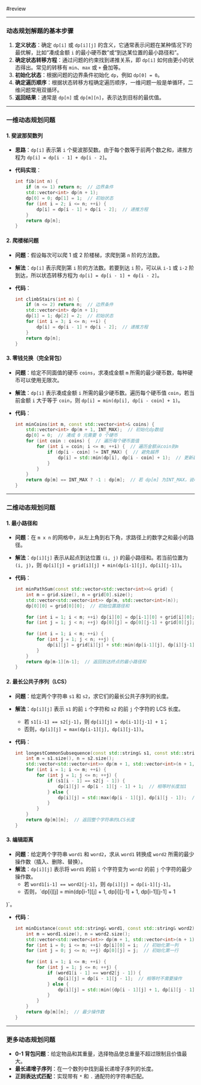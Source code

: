 #review

---

### 动态规划解题的基本步骤
1. **定义状态**：确定 `dp[i]` 或 `dp[i][j]` 的含义，它通常表示问题在某种情况下的最优解，比如“凑成金额 `i` 的最小硬币数”或“到达某位置的最小路径和”。
2. **确定状态转移方程**：通过问题的约束找到递推关系，即 `dp[i]` 如何由更小的状态得出。常见的转移有 `min`、`max` 或 `+` 叠加等。
3. **初始化状态**：根据问题的边界条件初始化 `dp`，例如 `dp[0] = 0`。
4. **确定遍历顺序**：根据状态转移方程确定遍历顺序，一维问题一般是单循环，二维问题常用双循环。
5. **返回结果**：通常是 `dp[n]` 或 `dp[m][n]`，表示达到目标的最优值。

---

### 一维动态规划问题

#### 1. **斐波那契数列**
   - **思路**：`dp[i]` 表示第 `i` 个斐波那契数。由于每个数等于前两个数之和，递推方程为 `dp[i] = dp[i - 1] + dp[i - 2]`。
   - **代码实现**：

     ```cpp
     int fib(int n) {
         if (n <= 1) return n;  // 边界条件
         std::vector<int> dp(n + 1);
         dp[0] = 0; dp[1] = 1;  // 初始状态
         for (int i = 2; i <= n; ++i) {
             dp[i] = dp[i - 1] + dp[i - 2];  // 递推方程
         }
         return dp[n];
     }
     ```

#### 2. **爬楼梯问题**
   - **问题**：假设每次可以爬 1 或 2 阶楼梯，求爬到第 `n` 阶的方法数。
   - **解法**：`dp[i]` 表示爬到第 `i` 阶的方法数。若要到达 `i` 阶，可以从 `i-1` 或 `i-2` 阶到达，所以状态转移方程为 `dp[i] = dp[i - 1] + dp[i - 2]`。
   - **代码**：

     ```cpp
     int climbStairs(int n) {
         if (n <= 2) return n;  // 边界条件
         std::vector<int> dp(n + 1);
         dp[1] = 1; dp[2] = 2;  // 初始状态
         for (int i = 3; i <= n; ++i) {
             dp[i] = dp[i - 1] + dp[i - 2];  // 递推方程
         }
         return dp[n];
     }
     ```

#### 3. **零钱兑换（完全背包）**
   - **问题**：给定不同面值的硬币 `coins`，求凑成金额 `m` 所需的最少硬币数，每种硬币可以使用无限次。
   - **解法**：`dp[i]` 表示凑成金额 `i` 所需的最少硬币数。遍历每个硬币值 `coin`，若当前金额 `i` 大于等于 `coin`，则 `dp[i] = min(dp[i], dp[i - coin] + 1)`。
   - **代码**：

     ```cpp
     int minCoins(int m, const std::vector<int>& coins) {
         std::vector<int> dp(m + 1, INT_MAX);  // 初始化dp数组
         dp[0] = 0;  // 凑成 0 元需要 0 个硬币
         for (int coin : coins) {  // 遍历每个硬币面值
             for (int i = coin; i <= m; ++i) {  // 遍历金额从coin到m
                 if (dp[i - coin] != INT_MAX) {  // 避免越界
                     dp[i] = std::min(dp[i], dp[i - coin] + 1);  // 更新最小值
                 }
             }
         }
         return dp[m] == INT_MAX ? -1 : dp[m];  // 若 dp[m] 为INT_MAX，说明无解
     }
     ```

---

### 二维动态规划问题

#### 1. **最小路径和**
   - **问题**：在 `m x n` 的网格中，从左上角到右下角，求路径上的数字之和最小的路径。
   - **解法**：`dp[i][j]` 表示从起点到达位置 `(i, j)` 的最小路径和。若当前位置为 `(i, j)`，则 `dp[i][j] = grid[i][j] + min(dp[i-1][j], dp[i][j-1])`。
   - **代码**：

     ```cpp
     int minPathSum(const std::vector<std::vector<int>>& grid) {
         int m = grid.size(), n = grid[0].size();
         std::vector<std::vector<int>> dp(m, std::vector<int>(n));
         dp[0][0] = grid[0][0];  // 初始位置路径和
         
         for (int i = 1; i < m; ++i) dp[i][0] = dp[i-1][0] + grid[i][0];  // 初始化第一列
         for (int j = 1; j < n; ++j) dp[0][j] = dp[0][j-1] + grid[0][j];  // 初始化第一行
         
         for (int i = 1; i < m; ++i) {
             for (int j = 1; j < n; ++j) {
                 dp[i][j] = grid[i][j] + std::min(dp[i-1][j], dp[i][j-1]);  // 状态转移
             }
         }
         return dp[m-1][n-1];  // 返回到达终点的最小路径和
     }
     ```

#### 2. **最长公共子序列（LCS）**
   - **问题**：给定两个字符串 `s1` 和 `s2`，求它们的最长公共子序列的长度。
   - **解法**：`dp[i][j]` 表示 `s1` 的前 `i` 个字符和 `s2` 的前 `j` 个字符的 LCS 长度。
     - 若 `s1[i-1] == s2[j-1]`，则 `dp[i][j] = dp[i-1][j-1] + 1`；
     - 否则，`dp[i][j] = max(dp[i-1][j], dp[i][j-1])`。
   - **代码**：

     ```cpp
     int longestCommonSubsequence(const std::string& s1, const std::string& s2) {
         int m = s1.size(), n = s2.size();
         std::vector<std::vector<int>> dp(m + 1, std::vector<int>(n + 1, 0));
         for (int i = 1; i <= m; ++i) {
             for (int j = 1; j <= n; ++j) {
                 if (s1[i - 1] == s2[j - 1]) {
                     dp[i][j] = dp[i - 1][j - 1] + 1;  // 相等时长度加1
                 } else {
                     dp[i][j] = std::max(dp[i - 1][j], dp[i][j - 1]);  // 取较大值
                 }
             }
         }
         return dp[m][n];  // 返回整个字符串的LCS长度
     }
     ```

#### 3. **编辑距离**
   - **问题**：给定两个字符串 `word1` 和 `word2`，求从 `word1` 转换成 `word2` 所需的最少操作数（插入、删除、替换）。
   - **解法**：`dp[i][j]` 表示将 `word1` 的前 `i` 个字符变为 `word2` 的前 `j` 个字符的最少操作数。
     - 若 `word1[i-1] == word2[j-1]`，则 `dp[i][j] = dp[i-1][j-1]`。
     - 否则，`dp[i][j] = min(dp[i-1][j] + 1, dp[i][j-1] + 1, dp[i-1][j-1] + 1

)`。
   - **代码**：

     ```cpp
     int minDistance(const std::string& word1, const std::string& word2) {
         int m = word1.size(), n = word2.size();
         std::vector<std::vector<int>> dp(m + 1, std::vector<int>(n + 1));
         for (int i = 0; i <= m; ++i) dp[i][0] = i;  // 初始化第一列
         for (int j = 0; j <= n; ++j) dp[0][j] = j;  // 初始化第一行
         
         for (int i = 1; i <= m; ++i) {
             for (int j = 1; j <= n; ++j) {
                 if (word1[i - 1] == word2[j - 1]) {
                     dp[i][j] = dp[i - 1][j - 1];  // 相等时不需要操作
                 } else {
                     dp[i][j] = std::min({dp[i - 1][j] + 1, dp[i][j - 1] + 1, dp[i - 1][j - 1] + 1});  // 插入、删除、替换
                 }
             }
         }
         return dp[m][n];  // 最少操作数
     }
     ```

---

### 更多动态规划问题
- **0-1 背包问题**：给定物品和其重量，选择物品使总重量不超过限制且价值最大。
- **最长递增子序列**：在一个数列中找到最长递增子序列的长度。
- **正则表达式匹配**：实现带有 `*` 和 `.` 通配符的字符串匹配。